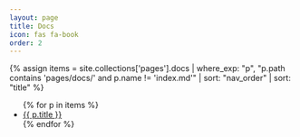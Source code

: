 ```yaml
---
layout: page
title: Docs
icon: fas fa-book
order: 2
---
```


{% assign items = site.collections['pages'].docs
  | where_exp: "p", "p.path contains 'pages/docs/' and p.name != 'index.md'"
  | sort: "nav_order" | sort: "title" %}
<ul>
{% for p in items %}
  <li><a href="{{ p.url | relative_url }}">{{ p.title }}</a></li>
{% endfor %}
</ul>
